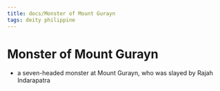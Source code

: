 ```yaml
---
title: docs/Monster of Mount Gurayn
tags: deity philippine
---
```


# Monster of Mount Gurayn
- a seven-headed monster at Mount Gurayn, who was slayed by Rajah Indarapatra